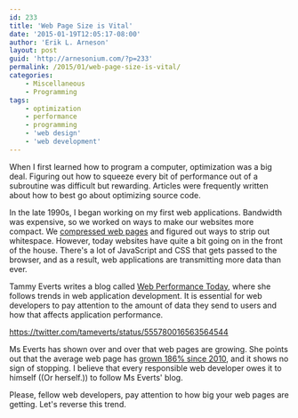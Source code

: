 ```yaml
---
id: 233
title: 'Web Page Size is Vital'
date: '2015-01-19T12:05:17-08:00'
author: 'Erik L. Arneson'
layout: post
guid: 'http://arnesonium.com/?p=233'
permalink: /2015/01/web-page-size-is-vital/
categories:
    - Miscellaneous
    - Programming
tags:
    - optimization
    - performance
    - programming
    - 'web design'
    - 'web development'
---
```


When I first learned how to program a computer, optimization was a big deal. Figuring out how to squeeze every bit of performance out of a subroutine was difficult but rewarding. Articles were frequently written about how to best go about optimizing source code.
<!--more-->

In the late 1990s, I began working on my first web applications. Bandwidth was expensive, so we worked on ways to make our websites more compact. We <a href="http://www.feedthebot.com/pagespeed/enable-compression.html" target="_blank">compressed web pages</a> and figured out ways to strip out whitespace. However, today websites have quite a bit going on in the front of the house. There's a lot of JavaScript and CSS that gets passed to the browser, and as a result, web applications are transmitting more data than ever.

Tammy Everts writes a blog called <a href="http://www.webperformancetoday.com/" title="Web Performance Today" target="_blank">Web Performance Today</a>, where she follows trends in web application development. It is essential for web developers to pay attention to the amount of data they send to users and how that affects application performance.

https://twitter.com/tameverts/status/555780016563564544

Ms Everts has shown over and over that web pages are growing. She points out that the average web page has <a href="http://www.webperformancetoday.com/2014/12/02/page-bloat-update-average-top-1000-web-page-1795-kb-size/" target="_blank">grown 186% since 2010</a>, and it shows no sign of stopping. I believe that every responsible web developer owes it to himself ((Or herself.)) to follow Ms Everts' blog.

Please, fellow web developers, pay attention to how big your web pages are getting. Let's reverse this trend.
